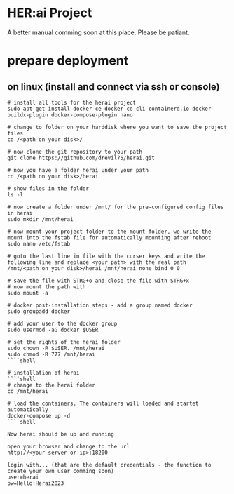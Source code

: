 # HER:ai Project

A better manual comming soon at this place.
Please be patiant.

# prepare deployment

## on linux (install and connect via ssh or console)

````shell
# install all tools for the herai project
sudo apt-get install docker-ce docker-ce-cli containerd.io docker-buildx-plugin docker-compose-plugin nano

# change to folder on your harddisk where you want to save the project files
cd /<path on your disk>/

# now clone the git repository to your path
git clone https://github.com/drevil75/herai.git

# now you have a folder herai under your path
cd /<path on your disk>/herai

# show files in the folder
ls -l

# now create a folder under /mnt/ for the pre-configured config files in herai
sudo mkdir /mnt/herai

# now mount your project folder to the mount-folder, we write the mount into the fstab file for automatically mounting after reboot
sudo nano /etc/fstab

# goto the last line in file with the curser keys and write the following line and replace <your path> with the real path
/mnt/<path on your disk>/herai /mnt/herai none bind 0 0

# save the file with STRG+o and close the file with STRG+x
# now mount the path with
sudo mount -a

# docker post-installation steps - add a group named docker
sudo groupadd docker

# add your user to the docker group
sudo usermod -aG docker $USER

# set the rights of the herai folder
sudo chown -R $USER. /mnt/herai
sudo chmod -R 777 /mnt/herai
````shell

# installation of herai
````shell
# change to the herai folder
cd /mnt/herai

# load the containers. The containers will loaded and startet automatically
docker-compose up -d
````shell

Now herai should be up and running

open your browser and change to the url
http://<your server or ip>:18200

login with... (that are the default credentials - the function to create your own user comming soon) 
user=herai
pw=Hello!Herai2023
